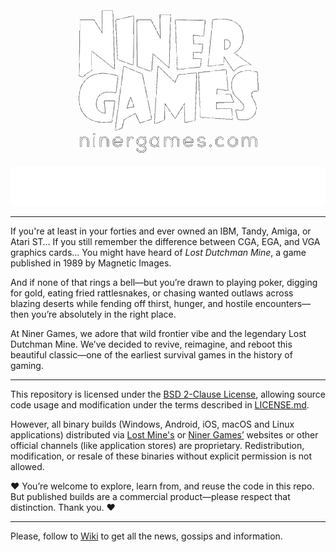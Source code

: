 <!--suppress ALL -->

<p align="center">
    <a href="https://www.ninergames.com/" target="_blank">
        <img src="LOGO.png" alt="Logo of Niner Games" width="300" height="238">
    </a>
</p>

<p align="center">
    <img src="TITLE.svg" width="600" height="63" alt="Niner Games: Arizona Gold">
</p>


<hr>

If you're at least in your forties and ever owned an IBM, Tandy, Amiga, or Atari ST… If you still remember the difference 
between CGA, EGA, and VGA graphics cards... You might have heard of *Lost Dutchman Mine*, a game published in 1989 by Magnetic
Images.

And if none of that rings a bell—but you’re drawn to playing poker, digging for gold, eating fried rattlesnakes, or chasing
wanted outlaws across blazing deserts while fending off thirst, hunger, and hostile encounters—then you’re absolutely in 
the right place.

At Niner Games, we adore that wild frontier vibe and the legendary Lost Dutchman Mine. We’ve decided to revive, reimagine, 
and reboot this beautiful classic—one of the earliest survival games in the history of gaming.

---

This repository is licensed under the [BSD 2-Clause License](https://opensource.org/license/bsd-2-clause), allowing source 
code usage and modification under the terms described in [LICENSE.md](https://github.com/niner-games/lost-mine/blob/main/LICENSE.md).

However, all binary builds (Windows, Android, iOS, macOS and Linux applications) distributed via [Lost Mine's](https://lostmine.cc/)
or [Niner Games’](https://ninergames.com/) websites or other official channels (like application stores) are proprietary.
Redistribution, modification, or resale of these binaries without explicit permission is not allowed.

❤️ You’re welcome to explore, learn from, and reuse the code in this repo. But published builds are a commercial product—please
respect that distinction. Thank you. ❤️

---

Please, follow to [Wiki](https://github.com/niner-games/lost-mine/wiki) to get all the news, gossips and information.